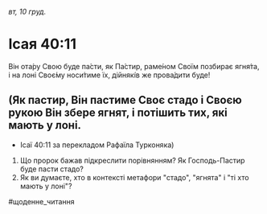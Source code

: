 
_вт, 10 груд._

# Ісая 40:11
Він ота́ру Свою буде па́сти, як Па́стир, раме́ном Своїм позбирає ягня́та, і на лоні Своє́му носи́тиме їх, дійнякі́в же прова́дити буде!

## (Як пастир, Він пастиме Своє стадо і Своєю рукою Він збере ягнят, і потішить тих, які мають у лоні. 
 - Ісаї 40:11 за перекладом Рафаїла Турконяка)

1. Що пророк бажав підкреслити порівнянням? Як Господь-Пастир буде пасти стадо?
2. Як ви думаєте, хто в контексті метафори "стадо", "ягнята" і "ті хто мають у лоні"?

#щоденне_читання
